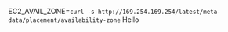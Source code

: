 EC2_AVAIL_ZONE=`curl -s http://169.254.169.254/latest/meta-data/placement/availability-zone`
Hello

